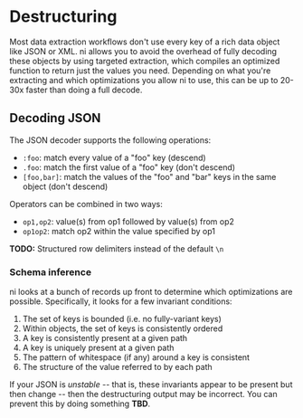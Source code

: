 # Destructuring
Most data extraction workflows don't use every key of a rich data object like
JSON or XML. ni allows you to avoid the overhead of fully decoding these
objects by using targeted extraction, which compiles an optimized function to
return just the values you need. Depending on what you're extracting and which
optimizations you allow ni to use, this can be up to 20-30x faster than doing a
full decode.

## Decoding JSON
The JSON decoder supports the following operations:

- `:foo`: match every value of a "foo" key (descend)
- `.foo`: match the first value of a "foo" key (don't descend)
- `[foo,bar]`: match the values of the "foo" and "bar" keys in the same object
  (don't descend)

Operators can be combined in two ways:

- `op1,op2`: value(s) from op1 followed by value(s) from op2
- `op1op2`: match op2 within the value specified by op1

**TODO:** Structured row delimiters instead of the default `\n`

### Schema inference
ni looks at a bunch of records up front to determine which optimizations are
possible. Specifically, it looks for a few invariant conditions:

1. The set of keys is bounded (i.e. no fully-variant keys)
2. Within objects, the set of keys is consistently ordered
3. A key is consistently present at a given path
4. A key is uniquely present at a given path
5. The pattern of whitespace (if any) around a key is consistent
6. The structure of the value referred to by each path

If your JSON is _unstable_ -- that is, these invariants appear to be present
but then change -- then the destructuring output may be incorrect. You can
prevent this by doing something **TBD**.
